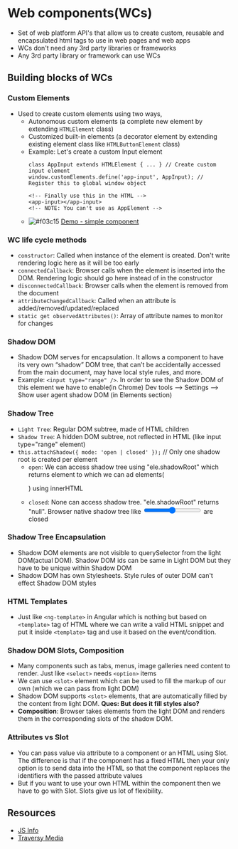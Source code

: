 # Web components(WCs)

- Set of web platform API's that allow us to create custom, reusable and encapsulated html tags to use in web pages and web apps
- WCs don't need any 3rd party libraries or frameworks
- Any 3rd party library or framework can use WCs

## Building blocks of WCs

### Custom Elements
- Used to create custom elements using two ways,
  - Autonomous custom elements (a complete new element by extending `HTMLElement` class)
  - Customized built-in elements (a decorator element by extending existing element class like `HTMLButtonElement` class)
  - Example: Let's create a custom Input element
    ```
    class AppInput extends HTMLElement { ... } // Create custom input element
    window.customElements.define('app-input', AppInput); // Register this to global window object

    <!-- Finally use this in the HTML -->
    <app-input></app-input>
    <!-- NOTE: You can't use as AppElement -->
    ```
  - ![#f03c15](https://via.placeholder.com/15/f03c15/000000?text=+) [Demo - simple component](https://codepen.io/Amarnath510/pen/gOLgZeq)
### WC life cycle methods
- `constructor`: Called when instance of the element is created. Don't write rendering logic here as it will be too early
- `connectedCallback`: Browser calls when the element is inserted into the DOM. Rendering logic should go here instead of in the constructor
- `disconnectedCallback`: Browser calls when the element is removed from the document
- `attributeChangedCallback`: Called when an attribute is added/removed/updated/replaced
- `static get observedAttributes()`: Array of attribute names to monitor for changes
### Shadow DOM
- Shadow DOM serves for encapsulation. It allows a component to have its very own “shadow” DOM tree, that can’t be accidentally accessed from the main document, may have local style rules, and more.
- Example: `<input type="range" />`. In order to see the Shadow DOM of this element we have to enable(in Chrome) Dev tools --> Settings --> Show user agent shadow DOM (in Elements section)
### Shadow Tree
- `Light Tree`: Regular DOM subtree, made of HTML children
- `Shadow Tree`: A hidden DOM subtree, not reflected in HTML (like input type="range" element)
- `this.attachShadow({ mode: 'open | closed' });` // Only one shadow root is created per element
    - `open`: We can access shadow tree using "ele.shadowRoot" which returns element to which we can ad elements(<p>) using innerHTML
    - `closed`: None can access shadow tree. "ele.shadowRoot" returns "null". Browser native shadow tree like <input type="range"> are closed
### Shadow Tree Encapsulation
- Shadow DOM elements are not visible to querySelector from the light DOM(actual DOM). Shadow DOM ids can be same in Light DOM but they have to be unique within Shadow DOM
- Shadow DOM has own Stylesheets. Style rules of outer DOM can't effect Shadow DOM styles
### HTML Templates
- Just like `<ng-template>` in Angular which is nothing but based on `<template>` tag of HTML where we can write a valid HTML snippet and put it inside `<template>` tag and use it based on the event/condition.
### Shadow DOM Slots, Composition
- Many components such as tabs, menus, image galleries need content to render. Just like `<select>` needs `<option>` items
- We can use `<slot>` element which can be used to fill the markup of our own (which we can pass from light DOM)
- Shadow DOM supports `<slot>` elements, that are automatically filled by the content from light DOM.  **Ques: But does it fill styles also?**
- **Composition**: Browser takes elements from the light DOM and renders them in the corresponding slots of the shadow DOM.
### Attributes vs Slot
- You can pass value via attribute to a component or an HTML using Slot. The difference is that if the component has a fixed HTML then your only option is to send data into the HTML so that the component replaces the identifiers with the passed attribute values
- But if you want to use your own HTML within the component then we have to go with Slot. Slots give us lot of flexibility.

## Resources
- [JS Info](https://javascript.info/web-components)
- [Traversy Media](https://www.youtube.com/watch?v=PCWaFLy3VUo)
